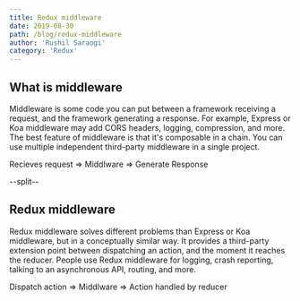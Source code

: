```yaml
---
title: Redux middleware
date: 2019-08-30
path: /blog/redux-middleware
author: 'Rushil Saraogi'
category: 'Redux'
---
```


## What is middleware

Middleware is some code you can put between a framework receiving a request, and the framework generating a response. For example, Express or Koa middleware may add CORS headers, logging, compression, and more. The best feature of middleware is that it's composable in a chain. You can use multiple independent third-party middleware in a single project.

Recieves request => Middlware => Generate Response

--split--

## Redux middleware

Redux middleware solves different problems than Express or Koa middleware, but in a conceptually similar way. It provides a third-party extension point between dispatching an action, and the moment it reaches the reducer. People use Redux middleware for logging, crash reporting, talking to an asynchronous API, routing, and more.

Dispatch action => Middlware => Action handled by reducer



